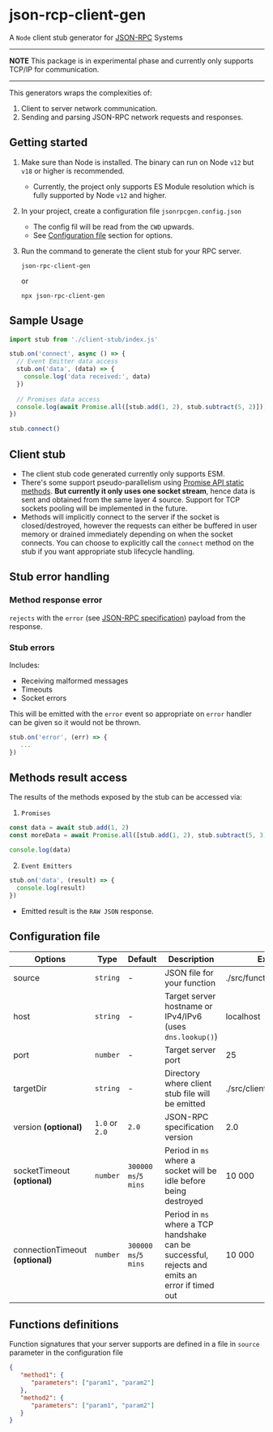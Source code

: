 # json-rcp-client-gen

A `Node` client stub generator for [JSON-RPC](https://www.jsonrpc.org/specification) Systems

---
**NOTE**
This package is in experimental phase and currently only supports TCP/IP for communication.

---

This generators wraps the complexities of:

1. Client to server network communication.
2. Sending and parsing JSON-RPC network requests and responses.

## Getting started
1. Make sure than Node is installed. The binary can run on Node `v12` but `v18` or higher is recommended.
   - Currently, the project only supports ES Module resolution which is fully supported by Node `v12` and higher.
2. In your project, create a configuration file `jsonrpcgen.config.json`
   - The config fil will be read from the `CWD` upwards.
   - See [Configuration file](#configuration-file) section for options.
3. Run the command to generate the client stub for your RPC server.

   ```
   json-rpc-client-gen
   ```

   or

   ```
   npx json-rpc-client-gen
   ```


## Sample Usage

```JavaScript
import stub from './client-stub/index.js'

stub.on('connect', async () => {
  // Event Emitter data access
  stub.on('data', (data) => {
    console.log('data received:', data)
  })
  
  // Promises data access
  console.log(await Promise.all([stub.add(1, 2), stub.subtract(5, 2)]))
})

stub.connect()
```

## Client stub
- The client stub code generated currently only supports ESM.
- There's some support pseudo-parallelism using [Promise API static methods](https://developer.mozilla.org/en-US/docs/Web/JavaScript/Reference/Global_Objects/Promise). **But currently it only uses one socket stream**, hence data is sent and obtained from the same layer 4 source. Support for TCP sockets pooling will be implemented in the future.
- Methods will implicitly connect to the server if the socket is closed/destroyed, however the requests can either be buffered in user memory or drained immediately depending on when the socket connects.  You can choose to explicitly call the `connect` method on the stub if you want appropriate stub lifecycle handling.

## Stub error handling

### Method response error

`rejects` with the `error` (see [JSON-RPC specification](https://www.jsonrpc.org/specification)) payload from the response.

### Stub errors
Includes:
- Receiving malformed messages
- Timeouts
- Socket errors

This will be emitted with the `error` event so appropriate on `error` handler can be given so it would not be thrown.

```JavaScript
stub.on('error', (err) => {
   ...
})
```

## Methods result access

The results of the methods exposed by the stub can be accessed via:

1. `Promises`

```JavaScript
const data = await stub.add(1, 2)
const moreData = await Promise.all([stub.add(1, 2), stub.subtract(5, 3)])

console.log(data)
```

2. `Event Emitters`
```JavaScript
stub.on('data', (result) => {
  console.log(result)
})
```
- Emitted result is the `RAW JSON` response.

## Configuration file

| Options | Type | Default | Description | Example |
| ------- | ---- | ------- | ----------- | ------- |
| source | `string` | - | JSON file for your function | ./src/functions.esrpc.json |
| host   | `string` | - | Target server hostname or IPv4/IPv6 (uses `dns.lookup()`) | localhost |
| port   | `number` | - | Target server port | 25 |
| targetDir | `string` | - | Directory where client stub file will be emitted | ./src/client |
| version **(optional)** |`1.0` or `2.0` | `2.0` | JSON-RPC specification version | 2.0 | 
| socketTimeout **(optional)** | `number` | `300000 ms`/`5 mins` | Period in `ms` where a socket will be idle before being destroyed | 10 000 |
connectionTimeout **(optional)** | `number` | `300000 ms`/`5 mins` | Period in `ms` where a TCP handshake can be successful, rejects and emits an error if timed out | 10 000 |

## Functions definitions

Function signatures that your server supports are defined in a file in `source` parameter in the configuration file

```json
{
   "method1": {
      "parameters": ["param1", "param2"]
   },
   "method2": {
      "parameters": ["param1", "param2"]
   }
}
```
